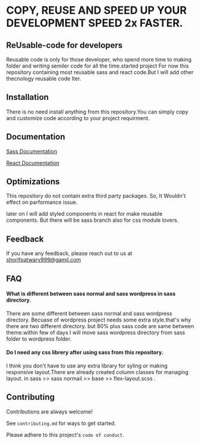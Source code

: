 
# COPY, REUSE AND SPEED UP YOUR DEVELOPMENT SPEED 2x FASTER.

## ReUsable-code for developers

Reusable code is only for those developer, who spend more time to making folder and writing semiler code for all the time.started project For now this repository containing most reusable sass and react code.But I will add other thecnology reusable code lter. 

## Installation

There is no need install anything from this repository.You can simply copy and customize code according to your project requirment.

    
## Documentation

[Sass Documentation](https://github.com/Shorifpatwary/ReUsable-code-and-library/tree/main/sass/sass-normal)

[React Documentation](https://linktodocumentation)



## Optimizations

This repository do not contain extra third party packages. So, It Wouldn't effect on parformance issue.

later on I will add styled components in react for make reusable components. But there will be sass branch  also for css module lovers.


## Feedback

If you have any feedback, please reach out to us at shorifpatwary999@gamil.com 



## FAQ

####  What is different between sass normal and sass wordpress in sass directory. 

There are some different between sass normal and sass wordpress directory. Becuase of wordpress project needs some extra style.that's why there are two different directory. but 80% plus sass code are same between theme.within few of days I will move sass wordpress directory from sass folder to wordpress folder.

####  Do I need any css librery after using sass from this repository. 

I think you don't have to use any extra library for syling or making responsive layout.There are already created column classes for managing layout. in sass >> sass normail >> base >> flex-layout.scss . 




## Contributing

Contributions are always welcome!

See `contributing.md` for ways to get started.

Please adhere to this project's `code of conduct`.

 
